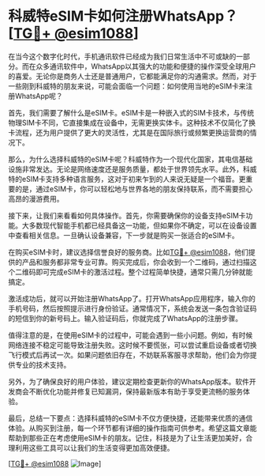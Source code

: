 # 科威特eSIM卡如何注册WhatsApp？[[TG💪+ @esim1088](https://t.me/s/esim1088)]

在当今这个数字化时代，手机通讯软件已经成为我们日常生活中不可或缺的一部分。而在众多通讯软件中，WhatsApp以其强大的功能和便捷的操作深受全球用户的喜爱。无论你是商务人士还是普通用户，它都能满足你的沟通需求。然而，对于一些刚到科威特的朋友来说，可能会面临一个问题：如何使用当地的eSIM卡来注册WhatsApp呢？

首先，我们需要了解什么是eSIM卡。eSIM卡是一种嵌入式的SIM卡技术，与传统物理SIM卡不同，它直接集成在设备中，无需更换实体卡。这种技术不仅简化了换卡流程，还为用户提供了更大的灵活性，尤其是在国际旅行或频繁更换运营商的情况下。

那么，为什么选择科威特的eSIM卡呢？科威特作为一个现代化国家，其电信基础设施非常发达。无论是网络速度还是服务质量，都处于世界领先水平。此外，科威特的eSIM卡支持多种语言服务，这对于初来乍到的人来说无疑是一个福音。更重要的是，通过eSIM卡，你可以轻松地与世界各地的朋友保持联系，而不需要担心高昂的漫游费用。

接下来，让我们来看看如何具体操作。首先，你需要确保你的设备支持eSIM卡功能。大多数现代智能手机都已经具备这一功能，但如果你不确定，可以在设备设置中查看相关信息。一旦确认设备兼容，下一步就是购买一张适合的eSIM卡。

在购买eSIM卡时，建议选择信誉良好的服务商。比如[TG💪+ @esim1088](https://t.me/s/esim1088)，他们提供的产品和服务都非常专业可靠。购买完成后，你会收到一个二维码，通过扫描这个二维码即可完成eSIM卡的激活过程。整个过程简单快捷，通常只需几分钟就能搞定。

激活成功后，就可以开始注册WhatsApp了。打开WhatsApp应用程序，输入你的手机号码，然后按照提示进行身份验证。通常情况下，系统会发送一条包含验证码的短信到你的新号码上。输入验证码后，你就完成了WhatsApp的注册步骤。

值得注意的是，在使用eSIM卡的过程中，可能会遇到一些小问题。例如，有时候网络连接不稳定可能导致注册失败。这时候不要慌张，可以尝试重启设备或者切换飞行模式后再试一次。如果问题依旧存在，不妨联系客服寻求帮助，他们会为你提供专业的技术支持。

另外，为了确保良好的用户体验，建议定期检查更新你的WhatsApp版本。软件开发商会不断优化功能并修复已知漏洞，保持最新版本有助于享受更流畅的服务体验。

最后，总结一下要点：选择科威特的eSIM卡不仅方便快捷，还能带来优质的通信体验。从购买到注册，每一个环节都有详细的操作指南可供参考。希望这篇文章能帮助到那些正在考虑使用eSIM卡的朋友。记住，科技是为了让生活更加美好，合理利用这些工具可以让我们的生活变得更加高效便捷。

[[TG💪+ @esim1088](https://t.me/s/esim1088) ![Image](https://i.postimg.cc/4NQfJmqS/Snipaste-2025-05-13-00-14-12.png)]
